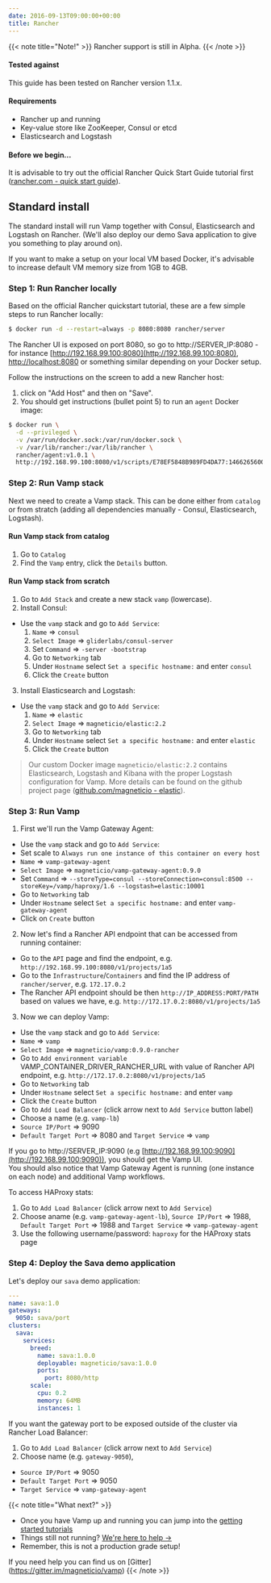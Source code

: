 ```yaml
---
date: 2016-09-13T09:00:00+00:00
title: Rancher
---
```


{{< note title="Note!" >}}
Rancher support is still in Alpha.
{{< /note >}}

#### Tested against
This guide has been tested on Rancher version 1.1.x.

#### Requirements

* Rancher up and running
* Key-value store like ZooKeeper, Consul or etcd
* Elasticsearch and Logstash

#### Before we begin...
It is advisable to try out the official Rancher Quick Start Guide tutorial first ([rancher.com - quick start guide](http://docs.rancher.com/rancher/latest/en/quick-start-guide/)).  

## Standard install
The standard install will run Vamp together with Consul, Elasticsearch and Logstash on Rancher. (We'll also deploy our demo Sava application to give you something to play around on).

If you want to make a setup on your local VM based Docker, it's advisable to increase default VM memory size from 1GB to 4GB.

### Step 1: Run Rancher locally
Based on the official Rancher quickstart tutorial, these are a few simple steps to run Rancher locally:
```bash
$ docker run -d --restart=always -p 8080:8080 rancher/server
```
The Rancher UI is exposed on port 8080, so go to http://SERVER_IP:8080 - for instance [http://192.168.99.100:8080](http://192.168.99.100:8080), [http://localhost:8080](http://localhost:8080) or something similar depending on your Docker setup.
  
Follow the instructions on the screen to add a new Rancher host:

1. click on "Add Host" and then on "Save". 
2. You should get instructions (bullet point 5) to run an `agent` Docker image:
```bash
$ docker run \
  -d --privileged \
  -v /var/run/docker.sock:/var/run/docker.sock \
  -v /var/lib/rancher:/var/lib/rancher \
  rancher/agent:v1.0.1 \
  http://192.168.99.100:8080/v1/scripts/E78EF5848B989FD4DA77:1466265600000:SYqIvhPgzKLonp8r0erqgpsi7pQ
```

### Step 2: Run Vamp stack
Next we need to create a Vamp stack. This can be done either from `catalog` or from stratch (adding all dependencies manually - Consul, Elasticsearch, Logstash).

#### Run Vamp stack from catalog

1. Go to `Catalog` 
2. Find the `Vamp` entry, click the `Details` button.

#### Run Vamp stack from scratch

1. Go to `Add Stack` and create a new stack `vamp` (lowercase).
2. Install Consul:  
  * Use the `vamp` stack and go to `Add Service`:  
    1. `Name` ⇒ `consul`
    2. `Select Image` ⇒ `gliderlabs/consul-server`
    3. Set `Command` ⇒ `-server -bootstrap`
    4. Go to `Networking` tab
    5. Under `Hostname` select `Set a specific hostname:` and enter `consul`
    6. Click the `Create` button

3. Install Elasticsearch and Logstash:
  * Use the `vamp` stack and go to `Add Service`:  
    1. `Name` ⇒ `elastic`
    2. `Select Image` ⇒ `magneticio/elastic:2.2`
    3. Go to `Networking` tab
    4. Under `Hostname` select `Set a specific hostname:` and enter `elastic`
    6. Click the `Create` button

> Our custom Docker image `magneticio/elastic:2.2` contains Elasticsearch, Logstash and Kibana with the proper Logstash configuration for Vamp. More details can be found on the github project page ([github.com/magneticio - elastic](https://github.com/magneticio/elastic)).

### Step 3: Run Vamp

1. First we'll run the Vamp Gateway Agent: 
  * Use the `vamp` stack and go to `Add Service`:
  * Set scale to `Always run one instance of this container on every host`
  * `Name` ⇒ `vamp-gateway-agent`
  * `Select Image` ⇒ `magneticio/vamp-gateway-agent:0.9.0`
  * Set `Command` ⇒ `--storeType=consul --storeConnection=consul:8500 --storeKey=/vamp/haproxy/1.6 --logstash=elastic:10001`
  * Go to `Networking` tab
  * Under `Hostname` select `Set a specific hostname:` and enter `vamp-gateway-agent`
  * Click on `Create` button

2. Now let's find a Rancher API endpoint that can be accessed from running container:
  * Go to the `API` page and find the endpoint, e.g. `http://192.168.99.100:8080/v1/projects/1a5`
  * Go to the `Infrastructure`/`Containers` and find the IP address of `rancher/server`, e.g. `172.17.0.2`
  * The Rancher API endpoint should be then `http://IP_ADDRESS:PORT/PATH` based on values we have, e.g. `http://172.17.0.2:8080/v1/projects/1a5`

3. Now we can deploy Vamp:
  * Use the `vamp` stack and go to `Add Service`:
  * `Name` ⇒ `vamp`
  * `Select Image` ⇒ `magneticio/vamp:0.9.0-rancher`
  * Go to `Add environment variable` VAMP_CONTAINER_DRIVER_RANCHER_URL with value of Rancher API endpoint, e.g. `http://172.17.0.2:8080/v1/projects/1a5`
  * Go to `Networking` tab
  * Under `Hostname` select `Set a specific hostname:` and enter `vamp`
  * Click the `Create` button
  * Go to `Add Load Balancer` (click arrow next to `Add Service` button label)
  * Choose a name (e.g. `vamp-lb`)
  * `Source IP/Port` ⇒ 9090
  * `Default Target Port` ⇒ 8080 and `Target Service` ⇒ `vamp`

If you go to http://SERVER_IP:9090 (e.g [http://192.168.99.100:9090](http://192.168.99.100:9090)), you should get the Vamp UI.  
You should also notice that Vamp Gateway Agent is running (one instance on each node) and additional Vamp workflows.

To access HAProxy stats:

1. Go to `Add Load Balancer` (click arrow next to `Add Service`)
2. Choose aname (e.g. `vamp-gateway-agent-lb`), `Source IP/Port` ⇒ 1988, `Default Target Port` ⇒ 1988 and `Target Service` ⇒ `vamp-gateway-agent`
3. Use the following username/password: `haproxy` for the HAProxy stats page

### Step 4: Deploy the Sava demo application

Let's deploy our `sava` demo application:

```yaml
---
name: sava:1.0
gateways:
  9050: sava/port
clusters:
  sava:
    services:
      breed:
        name: sava:1.0.0
        deployable: magneticio/sava:1.0.0
        ports:
          port: 8080/http
      scale:
        cpu: 0.2
        memory: 64MB
        instances: 1
```

If you want the gateway port to be exposed outside of the cluster via Rancher Load Balancer:

1. Go to `Add Load Balancer` (click arrow next to `Add Service`)
2. Choose name (e.g. `gateway-9050`), 
  * `Source IP/Port` ⇒ 9050
  * `Default Target Port` ⇒ 9050 
  * `Target Service` ⇒ `vamp-gateway-agent`
 

{{< note title="What next?" >}}

* Once you have Vamp up and running you can jump into the [getting started tutorials](/documentation/tutorials/)
* Things still not running? [We're here to help →](https://github.com/magneticio/vamp/issues)
* Remember, this is not a production grade setup!

If you need help you can find us on [Gitter] (https://gitter.im/magneticio/vamp)
{{< /note >}}